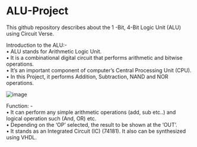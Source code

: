 # ALU-Project
This github repository describes about the 1 -Bit, 4-Bit Logic Unit (ALU) using Circuit Verse.

Introduction to the ALU:-  
  •	ALU stands for Arithmetic Logic Unit. <br />
  •	It is a combinational digital circuit that performs arithmetic and bitwise operations.<br />
  •	It’s an important component of computer’s Central Processing Unit (CPU).<br />
  •	In this Project, it performs Addition, Subtraction, NAND and NOR operations.<br />

![image](https://user-images.githubusercontent.com/102464427/231547016-a3ff2f8f-b0c8-47b5-81bc-fa3591a7c141.png)

Function: -  
•	It can perform any simple arithmetic operations (add, sub etc..) and logical operation such (And, OR) etc.  
•	Depending on the ‘OP’  selected, the result to be shown at the ‘OUT’.  
•	It stands as an Integrated Circuit (IC) (74181). It also can be synthesized using VHDL.  




